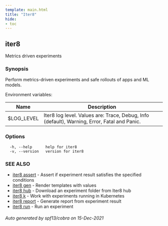 ```yaml
---
template: main.html
title: "Iter8"
hide:
- toc
---
```


## iter8

Metrics driven experiments

### Synopsis

Perform metrics-driven experiments and safe rollouts of apps and ML models.

Environment variables:

| Name               | Description |
|--------------------| ------------|
| $LOG_LEVEL         | Iter8 log level. Values are: Trace, Debug, Info (default), Warning, Error, Fatal and Panic. |


### Options

```
  -h, --help      help for iter8
  -v, --version   version for iter8
```

### SEE ALSO

* [iter8 assert](iter8_assert.md)	 - Assert if experiment result satisfies the specified conditions
* [iter8 gen](iter8_gen.md)	 - Render templates with values
* [iter8 hub](iter8_hub.md)	 - Download an experiment folder from Iter8 hub
* [iter8 k](iter8_k.md)	 - Work with experiments running in Kubernetes
* [iter8 report](iter8_report.md)	 - Generate report from experiment result
* [iter8 run](iter8_run.md)	 - Run an experiment

###### Auto generated by spf13/cobra on 15-Dec-2021
